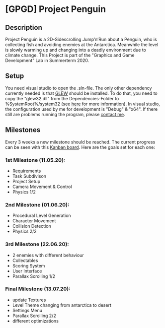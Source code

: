 # [GPGD] Project Penguin

## Description

Project Penguin is a 2D-Sidescrolling Jump’n’Run about a Penguin, who is collecting fish and avoiding enemies at the Antarctica.
Meanwhile the level is slowly warming up and changing into a deadly environment due to climate change.
This Project is part of the "Graphics and Game Development" Lab in Summerterm 2020.

## Setup

You need visual studio to open the .sln-file. The only other dependency currently needed is that [GLEW](http://glew.sourceforge.net/) should be installed.
To do that, you need to copy the "glew32.dll" from the Dependencies-Folder to %SystemRoot%/system32 (see [here](http://glew.sourceforge.net/install.html) for more information).
In visual studio, the configuration used by me for development is "Debug" & "x64". If there still are problems running the program, please [contact me](mailto:<uexdy@stud.kit.edu>).

## Milestones

Every 3 weeks a new milestone should be reached. The current progress can be seen with this [Kanban board](https://trello.com/b/1dQr8kSc/gpgd-project-penguin). Here are the goals set for each one:

### 1st Milestone (11.05.20):

- Requirements
- Task Subdivison
- Project Setup
- Camera Movement & Control
- Physics 1/2

### 2nd Milestone (01.06.20):

- Procedural Level Generation
- Character Movement
- Collision Detection
- Physics 2/2

### 3rd Milestone (22.06.20):

- 2 enemies with different behaviour
- Collectables
- Scoring System
- User Interface
- Parallax Scrolling 1/2

### Final Milestone (13.07.20):

- update Textures
- Level Theme changing from antarctica to desert
- Settings Menu
- Parallax Scrolling 2/2
- different optimizations
